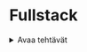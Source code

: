# Fullstack

<details>
  [Osa 0](https://github.com/amalia53/Fullstack/tree/main/part0)
  <summary>Avaa tehtävät</summary>
  
  [0.4](https://github.com/amalia53/Fullstack/blob/main/part0/new_note_kaavio.pgn)
</details>



